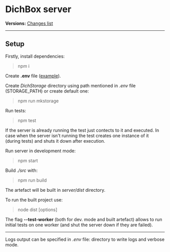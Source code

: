 # DichBox server

**Versions:** [Changes list](https://github.com/Andrew1407/DichBox/tree/main/server/changes-list.md)

---

## Setup

Firstly, install dependencies:
> npm i

Create **.env** file ([example](https://github.com/Andrew1407/DichBox/blob/main/server/.env.example)).

Create *DichStorage* directory using path mentioned in *.env* file (STORAGE_PATH) or create default one:
> npm run mkstorage

Run tests:
> npm test

If the server is already running the test just contects to it and executed.
In case when the server isn't running the test creates one instance of it (during tests) and shuts it down after execution.

Run server in development mode:
> npm start

Build *./src* with:
> npm run build

The artefact will be built in *server/dist* directory.

To run the built project use:
> node dist [options]

The flag **--test-worker** (both for dev. mode and built artefact) allows to run initial tests on one worker (and shut the server down if they are failed).

---

Logs output can be specified in *.env* file: directory to write logs and verbose mode.
